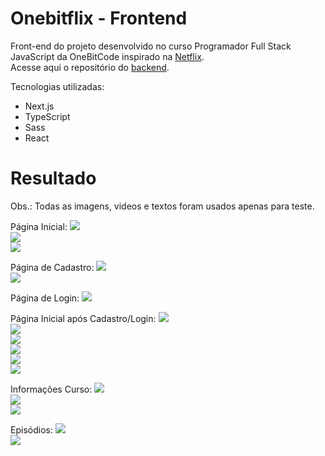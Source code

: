# Onebitflix - Frontend

Front-end do projeto desenvolvido no curso Programador Full Stack JavaScript da OneBitCode inspirado na [Netflix](https://www.netflix.com/br/). <br/>
Acesse aqui o repositório do [backend](https://github.com/maisafolgueral/onebitflix-backend).

Tecnologias utilizadas:
- Next.js
- TypeScript
- Sass
- React

# Resultado
Obs.: Todas as imagens, videos e textos foram usados apenas para teste.

Página Inicial:
<img src="https://github.com/maisafolgueral/onebitflix-frontend/blob/main/public/img/frontend-home-1.png?raw=true"><br/>
<img src="https://github.com/maisafolgueral/onebitflix-frontend/blob/main/public/img/frontend-home-2.png?raw=true"><br/>
<img src="https://github.com/maisafolgueral/onebitflix-frontend/blob/main/public/img/frontend-home-2.png?raw=true"><br/>

Página de Cadastro:
<img src="https://github.com/maisafolgueral/onebitflix-frontend/blob/main/public/img/frontend-register-1.png?raw=true"><br/>
<img src="https://github.com/maisafolgueral/onebitflix-frontend/blob/main/public/img/frontend-register-2.png?raw=true"><br/>

Página de Login:
<img src="https://github.com/maisafolgueral/onebitflix-frontend/blob/main/public/img/frontend-login.png?raw=true"><br/>

Página Inicial após Cadastro/Login:
<img src="https://github.com/maisafolgueral/onebitflix-frontend/blob/main/public/img/frontend-homelogin-1.png?raw=true"><br/>
<img src="https://github.com/maisafolgueral/onebitflix-frontend/blob/main/public/img/frontend-homelogin-2.png?raw=true"><br/>
<img src="https://github.com/maisafolgueral/onebitflix-frontend/blob/main/public/img/frontend-homelogin-3.png?raw=true"><br/>
<img src="https://github.com/maisafolgueral/onebitflix-frontend/blob/main/public/img/frontend-homelogin-4.png?raw=true"><br/>
<img src="https://github.com/maisafolgueral/onebitflix-frontend/blob/main/public/img/frontend-homelogin-5.png?raw=true"><br/>
<img src="https://github.com/maisafolgueral/onebitflix-frontend/blob/main/public/img/frontend-homelogin-6.png?raw=true"><br/>

Informações Curso:
<img src="https://github.com/maisafolgueral/onebitflix-frontend/blob/main/public/img/frontend-courses-0.png?raw=true"><br/>
<img src="https://github.com/maisafolgueral/onebitflix-frontend/blob/main/public/img/frontend-courses-1.png?raw=true"><br/>
<img src="https://github.com/maisafolgueral/onebitflix-frontend/blob/main/public/img/frontend-courses-2.png?raw=true"><br/>

Episódios:
<img src="https://github.com/maisafolgueral/onebitflix-frontend/blob/main/public/img/frontend-episodes-1.png?raw=true"><br/>
<img src="https://github.com/maisafolgueral/onebitflix-frontend/blob/main/public/img/frontend-episodes-2.png?raw=true"><br/>

